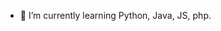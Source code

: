 - 🌱 I’m currently learning Python, Java, JS, php.

<!---
VenusKomet/VenusKomet is a ✨ special ✨ repository because its `README.md` (this file) appears on your GitHub profile.
You can click the Preview link to take a look at your changes.
--->
